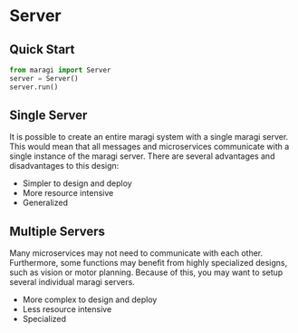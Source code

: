 # Server

## Quick Start

```python
from maragi import Server
server = Server()
server.run()
```

## Single Server

It is possible to create an entire maragi system with a single maragi server. This would mean that all messages and microservices communicate with a single instance of the maragi server. There are several advantages and disadvantages to this design:

- Simpler to design and deploy
- More resource intensive
- Generalized

## Multiple Servers

Many microservices may not need to communicate with each other. Furthermore, some functions may benefit from highly specialized designs, such as vision or motor planning. Because of this, you may want to setup several individual maragi servers.

- More complex to design and deploy
- Less resource intensive
- Specialized
